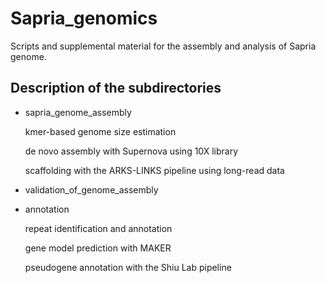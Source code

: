 # Sapria_genomics
Scripts and supplemental material for the assembly and analysis of Sapria genome.

Description of the subdirectories
----------------------
- sapria_genome_assembly
  
  kmer-based genome size estimation
  
  de novo assembly with Supernova using 10X library
 
  scaffolding with the ARKS-LINKS pipeline using long-read data 
- validation_of_genome_assembly
- annotation
  
  repeat identification and annotation
  
  gene model prediction with MAKER
  
  pseudogene annotation with the Shiu Lab pipeline
